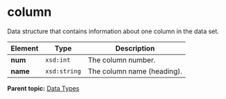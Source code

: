 # column

Data structure that contains information about one column in the data set.

|Element|Type|Description|
|-------|----|-----------|
|**num** |`xsd:int` | The column number. |
|**name** |`xsd:string` | The column name (heading). |

**Parent topic:** [Data Types](../data_types/c_data_types.md)

